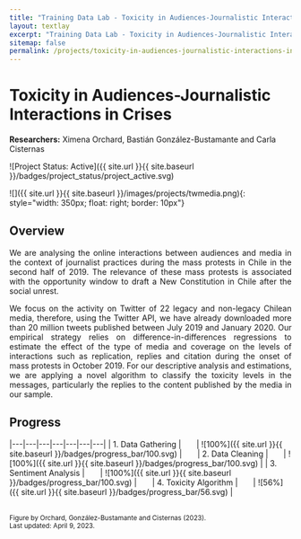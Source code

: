 ```yaml
---
title: "Training Data Lab - Toxicity in Audiences-Journalistic Interactions in Crises"
layout: textlay
excerpt: "Training Data Lab - Toxicity in Audiences-Journalistic Interactions in Crises"
sitemap: false
permalink: /projects/toxicity-in-audiences-journalistic-interactions-in-crises
---
```


# Toxicity in Audiences-Journalistic Interactions in Crises

**Researchers:** Ximena Orchard, Bastián González-Bustamante and Carla Cisternas

![Project Status: Active]({{ site.url }}{{ site.baseurl }}/badges/project_status/project_active.svg)

![]({{ site.url }}{{ site.baseurl }}/images/projects/twmedia.png){: style="width: 350px; float: right; border: 10px"}

## Overview

<p align="justify">We are analysing the online interactions between audiences and media in the context of journalist practices during the mass protests in Chile in the second half of 2019. The relevance of these mass protests is associated with the opportunity window to draft a New Constitution in Chile after the social unrest.</p>

<p align="justify">We focus on the activity on Twitter of 22 legacy and non-legacy Chilean media, therefore, using the Twitter API, we have already downloaded more than 20 million tweets published between July 2019 and January 2020. Our empirical strategy relies on difference-in-differences regressions to estimate the effect of the type of media and coverage on the levels of interactions such as replication, replies and citation during the onset of mass protests in October 2019. For our descriptive analysis and estimations, we are applying a novel algorithm to classify the toxicity levels in the messages, particularly the replies to the content published by the media in our sample.</p>

## Progress

|---|---|---|---|---|---|---|
| 1. Data Gathering | &nbsp;&nbsp;&nbsp;&nbsp;&nbsp; | ![100%]({{ site.url }}{{ site.baseurl }}/badges/progress_bar/100.svg) | &nbsp;&nbsp;&nbsp;&nbsp;&nbsp; | 2. Data Cleaning | &nbsp;&nbsp;&nbsp;&nbsp;&nbsp; | ![100%]({{ site.url }}{{ site.baseurl }}/badges/progress_bar/100.svg) |
| 3. Sentiment Analysis | &nbsp;&nbsp;&nbsp;&nbsp;&nbsp; | ![100%]({{ site.url }}{{ site.baseurl }}/badges/progress_bar/100.svg) | &nbsp;&nbsp;&nbsp;&nbsp;&nbsp; | 4. Toxicity Algorithm | &nbsp;&nbsp;&nbsp;&nbsp;&nbsp; | ![56%]({{ site.url }}{{ site.baseurl }}/badges/progress_bar/56.svg) |

<br />
<small>Figure by Orchard, González-Bustamante and Cisternas (2023).</small><br />
<small>Last updated: April 9, 2023.</small>
